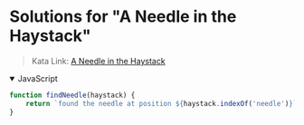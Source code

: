 # Solutions for "A Needle in the Haystack"

> Kata Link: [A Needle in the Haystack](https://www.codewars.com/kata/56676e8fabd2d1ff3000000c)

<details open>
<summary>JavaScript</summary>
<p>

```js
function findNeedle(haystack) {
    return `found the needle at position ${haystack.indexOf('needle')}`;
}
```

</p>
</details>
